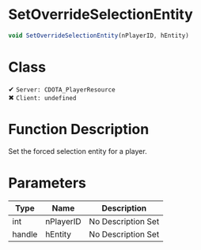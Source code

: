 # SetOverrideSelectionEntity
```js	
void SetOverrideSelectionEntity(nPlayerID, hEntity)
```
# Class
✔ `Server: CDOTA_PlayerResource`  
✖ `Client: undefined`  

# Function Description
Set the forced selection entity for a player.
# Parameters
Type|Name|Description
--|--|--
int|nPlayerID|No Description Set
handle|hEntity|No Description Set
